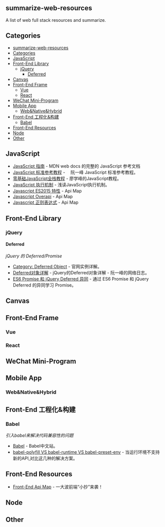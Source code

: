 ## summarize-web-resources

A list of web full stack resources and summarize.

## Categories
- [summarize-web-resources](#summarize-web-resources)
- [Categories](#categories)
- [JavaScript](#javascript)
- [Front-End Library](#front-end-library)
  - [jQuery](#jquery)
    - [Deferred](#deferred)
- [Canvas](#canvas)
- [Front-End Frame](#front-end-frame)
  - [Vue](#vue)
  - [React](#react)
- [WeChat Mini-Program](#wechat-mini-program)
- [Mobile App](#mobile-app)
  - [Web&Native&Hybrid](#webnativehybrid)
- [Front-End 工程化&构建](#front-end-工程化构建)
  - [Babel](#babel)
- [Front-End Resources](#front-end-resources)
- [Node](#node)
- [Other](#other)

## JavaScript

* [JavaScript 指南](https://developer.mozilla.org/zh-CN/docs/Web/JavaScript) - MDN web docs 的完整的 JavaScript 参考文档
* [JavaScript 标准参考教程](http://javascript.ruanyifeng.com/) - 　阮一峰 JavaScript 标准参考教程。
* [零基础JavaScript全栈教程](https://www.liaoxuefeng.com/wiki/001434446689867b27157e896e74d51a89c25cc8b43bdb3000) - 廖学峰的JavaScript教程。
* [JavaScript 执行机制](https://juejin.im/post/59e85eebf265da430d571f89) - 浅读JavaScript执行机制。
* [Javascript ES2015 特性](https://devhints.io/es6) - Api Map
* [Javascript Overapi](https://devhints.io/es6) - Api Map
* [Javascript 正则表达式](https://devhints.io/es6) - Api Map


## Front-End Library

### jQuery

#### Deferred

*jQuery 的 Deferred/Promise*

* [Category: Deferred Object](http://api.jquery.com/category/deferred-object/) - 官网实例详解。
* [Deferred对象详解](http://www.ruanyifeng.com/blog/2011/08/a_detailed_explanation_of_jquery_deferred_object.html) - jQuery的Deferred对象详解 - 阮一峰的网络日志。
* [ES6 Promise 和 jQuery Deferred 异同](https://juejin.im/post/5a113079f265da43310d68cd) - 通过 ES6 Promise 和 jQuery Deferred 的异同学习 Promise。


## Canvas


## Front-End Frame

### Vue

### React


## WeChat Mini-Program 


## Mobile App 

### Web&Native&Hybrid



## Front-End 工程化&构建

### Babel

*引入babel来解决代码兼容性的问题*

* [Babel](https://babel.docschina.org/) - Babel中文站。
* [babel-polyfill VS babel-runtime VS babel-preset-env](https://juejin.im/post/5aefe0a6f265da0b9e64fa54) - 当运行环境不支持新的API,对比这几种的解决方案。


## Front-End Resources

* [Front-End Api Map](http://www.jintiankansha.me/t/h4cWPn140e) - 一大波前端“小抄”来袭！

## Node

## Other
